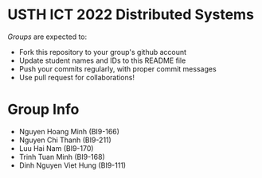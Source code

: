 USTH ICT 2022 Distributed Systems
=====================================

*Groups* are expected to:

* Fork this repository to your group's github account
* Update student names and IDs to this README file
* Push your commits regularly, with proper commit messages
* Use pull request for collaborations!

Group Info
=======================

* Nguyen Hoang Minh (BI9-166)
* Nguyen Chi Thanh (BI9-211)
* Luu Hai Nam (BI9-170)
* Trinh Tuan Minh (BI9-168)
* Dinh Nguyen Viet Hung (BI9-111)

